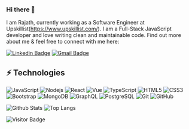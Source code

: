 ### Hi there 👋

I am Rajath, currently working as a Software Engineer at Upskillist(https://www.upskillist.com/). I am a Full-Stack JavaScript developer and love writing clean and maintainable code. Find out more about me & feel free to connect with me here:

[![Linkedin Badge](https://img.shields.io/badge/-Rajath-blue?style=flat-square&logo=Linkedin&logoColor=white&link=https://www.linkedin.com/in/rajath-acharya-068194135/)]([https://www.linkedin.com/in/ludehsar/](https://www.linkedin.com/in/rajath-acharya-068194135/))
[![Gmail Badge](https://img.shields.io/badge/-rajath365@gmail.com-c14438?style=flat-square&logo=Gmail&logoColor=white&link=mailto:rajath365@gmail.com)](mailto:rajath365@gmail.com)

## ⚡ Technologies

![JavaScript](https://img.shields.io/badge/-JavaScript-black?style=flat-square&logo=javascript)
![Nodejs](https://img.shields.io/badge/-Nodejs-black?style=flat-square&logo=Node.js)
![React](https://img.shields.io/badge/Vue.js-35495E?style=lat-square&logo=vuedotjs&logoColor=4FC08D)
![Vue](https://img.shields.io/badge/-React-black?style=flat-square&logo=react)
![TypeScript](https://img.shields.io/badge/-TypeScript-007ACC?style=flat-square&logo=typescript)
![HTML5](https://img.shields.io/badge/-HTML5-E34F26?style=flat-square&logo=html5&logoColor=white)
![CSS3](https://img.shields.io/badge/-CSS3-1572B6?style=flat-square&logo=css3)
![Bootstrap](https://img.shields.io/badge/-Bootstrap-563D7C?style=flat-square&logo=bootstrap)
![MongoDB](https://img.shields.io/badge/-MongoDB-black?style=flat-square&logo=mongodb)
![GraphQL](https://img.shields.io/badge/-GraphQL-E10098?style=flat-square&logo=graphql)
![PostgreSQL](https://img.shields.io/badge/-PostgreSQL-336791?style=flat-square&logo=postgresql)
![Git](https://img.shields.io/badge/-Git-black?style=flat-square&logo=git)
![GitHub](https://img.shields.io/badge/-GitHub-181717?style=flat-square&logo=github)

![Github Stats](https://github-readme-stats.vercel.app/api?username=Rajath-Acharya&count_private=true&show_icons=true&include_all_commits=true)
![Top Langs](https://github-readme-stats.vercel.app/api/top-langs/?username=Rajath-Acharya&hide=TeX&layout=compact)

![Visitor Badge](https://visitor-badge.laobi.icu/badge?page_id=ludehsar.ludehsar)
